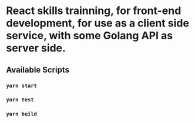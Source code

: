 # React skills trainning, for front-end development, for use as a client side service, with some Golang API as server side.

## Available Scripts

### `yarn start`

### `yarn test`

### `yarn build`
